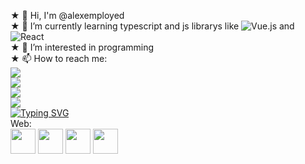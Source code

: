  ★ 👋 Hi, I'm @alexemployed<br>
 ★ 🌱 I’m currently learning typescript and js librarys like ![Vue.js](https://badges.aleen42.com/src/vue.svg) and ![React](https://badges.aleen42.com/src/react.svg)<br>
 ★ 👀 I’m interested in programming<br>
 ★ 📫 How to reach me:<br>
    <a href="https://www.instagram.com/darkedlord"><img src="https://badges.aleen42.com/src/instagram.svg"></a><br>
    <a href="https://www.twitter.com/darkedlord"><img src="https://badges.aleen42.com/src/twitter.svg"></a><br>
    <a href="https://www.facebook.com/darkedlordd"><img src="https://badges.aleen42.com/src/facebook.svg"></a><br>
    <a href="https://t.me/darkedlord"><img src="https://badges.aleen42.com/src/telegram.svg"></a><br>
    [![Typing SVG](https://readme-typing-svg.herokuapp.com?font=Inconsolata&pause=1000&color=2002F7&center=true&vCenter=true&width=435&lines=Computer+science+student+%F0%9F%99%82;Happy+Hacking!+%F0%9F%98%88)](https://git.io/typing-svg)<br>
    <p1>Web:</p1><br>
    <img src="https://cdn.jsdelivr.net/gh/devicons/devicon/icons/react/react-original.svg" width="40" height="40"/>
    <img src="https://cdn.jsdelivr.net/gh/devicons/devicon/icons/vuejs/vuejs-original.svg" width="40" height="40"/>
    <img src="https://cdn.jsdelivr.net/gh/devicons/devicon/icons/jquery/jquery-original.svg" width="40" height="40"/>
    <img src="https://cdn.jsdelivr.net/gh/devicons/devicon/icons/nodejs/nodejs-original.svg" width="40" height="40"/>
    

 
<!--
**alexemployed/alexemployed** is a ✨ _special_ ✨ repository because its `README.md` (this file) appears on your GitHub profile.

Here are some ideas to get you started:

- 🔭 I’m currently working on ...
- 🌱 I’m currently learning ...
- 👯 I’m looking to collaborate on ...
- 🤔 I’m looking for help with ...
- 💬 Ask me about ...
- 📫 How to reach me: ...
- 😄 Pronouns: ...
- ⚡ Fun fact: ...
-->

 
